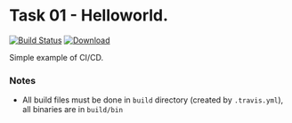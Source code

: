 # Task 01 - Helloworld. 
[![Build Status](https://travis-ci.com/mkvdv/otus-cpp-2018.svg?branch=task01)](https://travis-ci.com/mkvdv/otus-cpp-2018)
[ ![Download](https://api.bintray.com/packages/mkvdv/otus-cpp-2018/ha/images/download.svg?version=1.0.153) ](https://bintray.com/mkvdv/otus-cpp-2018/ha/1.0.153/link)

 
Simple example of CI/CD.

### Notes
* All build files must be done in `build` directory (created by `.travis.yml`), all binaries are in `build/bin`
